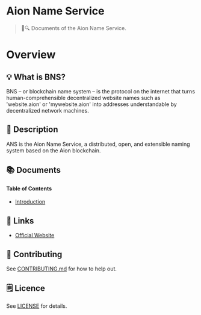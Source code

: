 # Aion Name Service

> 📖🔍 Documents of the Aion Name Service.

# Overview

## 💡 What is BNS?
BNS – or blockchain name system – is the protocol on the internet that turns human-comprehensible decentralized website names such as 'website.aion' or 'mywebsite.aion' into addresses understandable by decentralized network machines.

## 📝 Description
ANS is the Aion Name Service, a distributed, open, and extensible naming system based on the Aion blockchain.

## 📚 Documents

#### Table of Contents
-  [Introduction](./docs/INTRODUCTION.md)

## 🔗 Links
- [Official Website](https://aion.network/)

## 📣 Contributing
See [CONTRIBUTING.md](./CONTRIBUTING.md) for how to help out.

## 🗒 Licence
See [LICENSE](./LICENSE) for details.
